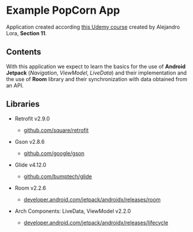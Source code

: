 # Example PopCorn App

Application created according [this Udemy course](https://www.udemy.com/course/programacion-android-avanzado-de-principiante-a-experto/) created by Alejandro Lora, **Section 11**. 


## Contents

With this application we expect to learn the basics for the use of **Android Jetpack** (*Navigation*, *ViewModel*, *LiveData*) and their implementation and the use of **Room** library and their synchronization with data obtained from an API.

## Libraries

* Retrofit v2.9.0
    * [github.com/square/retrofit](https://github.com/square/retrofit)
    
* Gson v2.8.6
    * [github.com/google/gson](https://github.com/google/gson)
    
* Glide v4.12.0
    * [github.com/bumptech/glide](https://github.com/bumptech/glide)
    
* Room v2.2.6
    * [developer.android.com/jetpack/androidx/releases/room](https://developer.android.com/jetpack/androidx/releases/room#kotlin)
    
* Arch Components: LiveData, ViewModel v2.2.0
    * [developer.android.com/jetpack/androidx/releases/lifecycle](https://developer.android.com/jetpack/androidx/releases/lifecycle#kotlin)